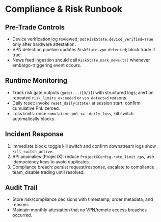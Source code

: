 # Compliance & Risk Runbook

## Pre-Trade Controls
- Device verification log reviewed; set `RiskState.device_verified=True` only after hardware attestation.
- VPN detection pipeline updates `RiskState.vpn_detected`; block trade if true.
- News feed ingestion should call `RiskState.mark_news(ts)` whenever embargo-triggering event occurs.

## Runtime Monitoring
- Track risk gate outputs (`gate(...)[0/1]`) with structured logs; alert on repeated `risk_limits_exceeded` or `vpn_detected` reasons.
- Daily reset: invoke `reset_daily(state)` at session start; confirm cumulative PnL zeroed.
- Loss limits: once `cumulative_pnl <= -daily_loss`, kill switch automatically blocks.

## Incident Response
1. Immediate block: toggle kill switch and confirm downstream logs show `kill_switch_active`.
2. API anomalies (ProjectX): reduce `ProjectXConfig.rate_limit_qps`, use idempotency keys to avoid duplicates.
3. Compliance breach: persist request/response, escalate to compliance team, disable trading until resolved.

## Audit Trail
- Store risk/compliance decisions with timestamp, order metadata, and reasons.
- Maintain monthly attestation that no VPN/remote access breaches occurred.
